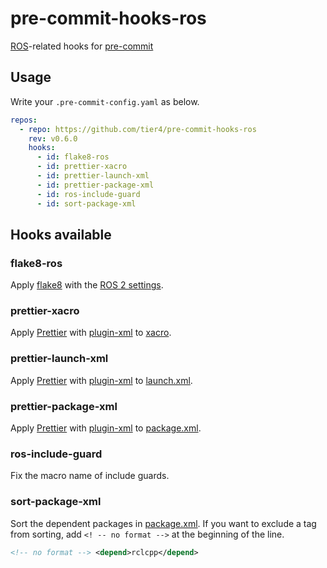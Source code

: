 # pre-commit-hooks-ros

[ROS]-related hooks for [pre-commit]

## Usage

Write your `.pre-commit-config.yaml` as below.

```yaml
repos:
  - repo: https://github.com/tier4/pre-commit-hooks-ros
    rev: v0.6.0
    hooks:
      - id: flake8-ros
      - id: prettier-xacro
      - id: prettier-launch-xml
      - id: prettier-package-xml
      - id: ros-include-guard
      - id: sort-package-xml
```

## Hooks available

### flake8-ros

Apply [flake8] with the [ROS 2 settings](https://docs.ros.org/en/rolling/Installation/Ubuntu-Development-Setup.html#install-development-tools-and-ros-tools).

### prettier-xacro

Apply [Prettier] with [plugin-xml] to [xacro].

### prettier-launch-xml

Apply [Prettier] with [plugin-xml] to [launch.xml].

### prettier-package-xml

Apply [Prettier] with [plugin-xml] to [package.xml].

### ros-include-guard

Fix the macro name of include guards.

### sort-package-xml

Sort the dependent packages in [package.xml].
If you want to exclude a tag from sorting, add `<! -- no format -->` at the beginning of the line.

```xml
<!-- no format --> <depend>rclcpp</depend>
```

<!-- Links -->

[flake8]: https://github.com/PyCQA/flake8
[launch.xml]: https://design.ros2.org/articles/roslaunch_xml.html
[package.xml]: https://www.ros.org/reps/rep-0149.html
[plugin-xml]: https://github.com/prettier/plugin-xml/
[pre-commit]: https://github.com/pre-commit/pre-commit
[prettier]: https://prettier.io/
[ros]: https://ros.org/
[xacro]: http://wiki.ros.org/xacro
